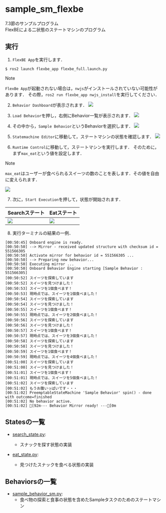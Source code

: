 # sample_sm_flexbe

7.3節のサンプルプログラム  
FlexBEによる二状態のステートマシンのプログラム


## 実行

1. `FlexBE App`を実行します．
  ```console
  $ ros2 launch flexbe_app flexbe_full.launch.py
  ```

> [!NOTE]
> `FlexBe App`が起動されない場合は，`nwjs`がインストールされていない可能性があります．
その際，`ros2 run flexbe_app nwjs_install`を実行してください．

<!-- 
1. `FlexBE WebUI`を実行します．
  ```console
  $ ros2 launch flexbe_webui flexbe_full.launch.py

> [!NOTE]
> `FlexBe WebUI`が起動されない場合は，依存関係のインストールされていない可能性があります．
その際，`pip3 install -r ~/airobot_ws/src/flexbe_webui/requires.txt`を実行してください．
  ``` -->

2. `Behavior Dashboard`が表示されます．
![](../docs/sample_sm_flexbe/01_behavior_dashboard.png)

3. `Load Behavior`を押し，右側にBehavior一覧が表示されます．
![](../docs/sample_sm_flexbe/02_load_behavior.png)

4. その中から，`Sample Behavior`というBehaviorを選択します．
![](../docs/sample_sm_flexbe/03_loaded_behavior.png)

5. `Statemachine Editor`に移動して，ステートマシンの状態を確認します．
![](../docs/sample_sm_flexbe/04_statemachine_editor.png)

6. `Runtime Control`に移動して，ステートマシンを実行します．
そのために，まず`max_eat`という値を設定します．

> [!NOTE]
> `max_eat`はユーザーが食べられるスイーツの数のことを表します．その値を自由に変えられます．

![](../docs/sample_sm_flexbe/05_runtime_control.png)

7. 次に，`Start Execution`を押して，状態が開始されます．

| Searchステート | Eatステート |
| --- | --- |
| ![](../docs/sample_sm_flexbe/06_search.png) | ![](../docs/sample_sm_flexbe/07_eat.png) |

8. 実行ターミナルの結果の一例．
  ```console
  [00:50:45] Onboard engine is ready.
  [00:50:50] --> Mirror - received updated structure with checksum id = 551566305
  [00:50:50] Activate mirror for behavior id = 551566305 ...
  [00:50:50] --> Preparing new behavior...
  [00:50:50] Executing mirror ...
  [00:50:50] Onboard Behavior Engine starting [Sample Behavior : 551566305]
  [00:50:52] スイーツを探索しています
  [00:50:52] スイーツを見つけました！
  [00:50:53] スイーツを1個食べます！
  [00:50:53] 現時点では、スイーツを1個食べました！
  [00:50:54] スイーツを探索しています
  [00:50:54] スイーツを見つけました！
  [00:50:55] スイーツを1個食べます！
  [00:50:55] 現時点では、スイーツを2個食べました！
  [00:50:56] スイーツを探索しています
  [00:50:56] スイーツを見つけました！
  [00:50:57] スイーツを1個食べます！
  [00:50:57] 現時点では、スイーツを3個食べました！
  [00:50:58] スイーツを探索しています
  [00:50:58] スイーツを見つけました！
  [00:50:59] スイーツを1個食べます！
  [00:50:59] 現時点では、スイーツを4個食べました！
  [00:51:00] スイーツを探索しています
  [00:51:00] スイーツを見つけました！
  [00:51:01] スイーツを1個食べます！
  [00:51:01] 現時点では、スイーツを5個食べました！
  [00:51:02] スイーツを探索しています
  [00:51:02] もうお腹いっぱいです・・・
  [00:51:02] PreemptableStateMachine 'Sample Behavior' spin() - done with outcome=finished
  [00:51:02] No behavior active.
  [00:51:02] [92m--- Behavior Mirror ready! ---[0m
  ```


## Statesの一覧

* [search_state.py](sample_sm_flexbe_states/sample_sm_flexbe_states/search_state.py):
  * スナックを探す状態の実装

* [eat_state.py](sample_sm_flexbe_states/sample_sm_flexbe_states/eat_state.py):
  * 見つけたスナックを食べる状態の実装 


## Behaviorsの一覧

* [sample_behavior_sm.py](sample_sm_flexbe_behaviors/sample_sm_flexbe_behaviors/sample_behavior_sm.py):
  * 食べ物の探索と食事の状態を含めたSampleタスクのためのステートマシン
